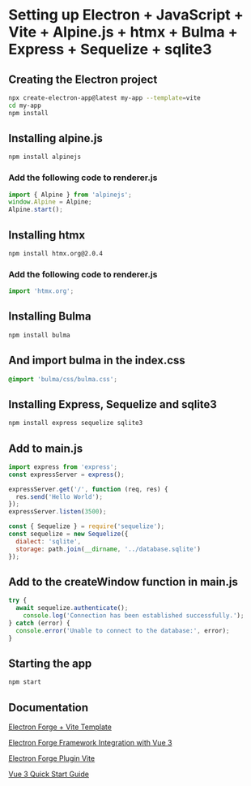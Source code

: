 # Setting up Electron + JavaScript + Vite + Alpine.js + htmx + Bulma + Express + Sequelize + sqlite3

## Creating the Electron project

```bash
npx create-electron-app@latest my-app --template=vite
cd my-app
npm install
```

## Installing alpine.js

```bash
npm install alpinejs
```

### Add the following code to renderer.js

```javascript
import { Alpine } from 'alpinejs';
window.Alpine = Alpine;
Alpine.start();
```

## Installing htmx

```bash
npm install htmx.org@2.0.4
```

### Add the following code to renderer.js

```javascript
import 'htmx.org';
```

## Installing Bulma

```bash
npm install bulma
```

## And import bulma in the index.css

```css
@import 'bulma/css/bulma.css';
```

## Installing Express, Sequelize and sqlite3

```bash
npm install express sequelize sqlite3
```

## Add to main.js

```javascript
import express from 'express';
const expressServer = express();

expressServer.get('/', function (req, res) {
  res.send('Hello World');
});
expressServer.listen(3500);

const { Sequelize } = require('sequelize');
const sequelize = new Sequelize({
  dialect: 'sqlite',
  storage: path.join(__dirname, '../database.sqlite')
});
```

## Add to the createWindow function in main.js

```javascript
try {
  await sequelize.authenticate();
    console.log('Connection has been established successfully.');
} catch (error) {
  console.error('Unable to connect to the database:', error);
}
```

## Starting the app

```bash
npm start
```

## Documentation

[Electron Forge + Vite Template](https://www.electronforge.io/templates/vite-+-typescript)

[Electron Forge Framework Integration with Vue 3](https://www.electronforge.io/guides/framework-integration/vue-3)

[Electron Forge Plugin Vite](https://www.electronforge.io/config/plugins/vite)

[Vue 3 Quick Start Guide](https://vuejs.org/guide/quick-start.html)

